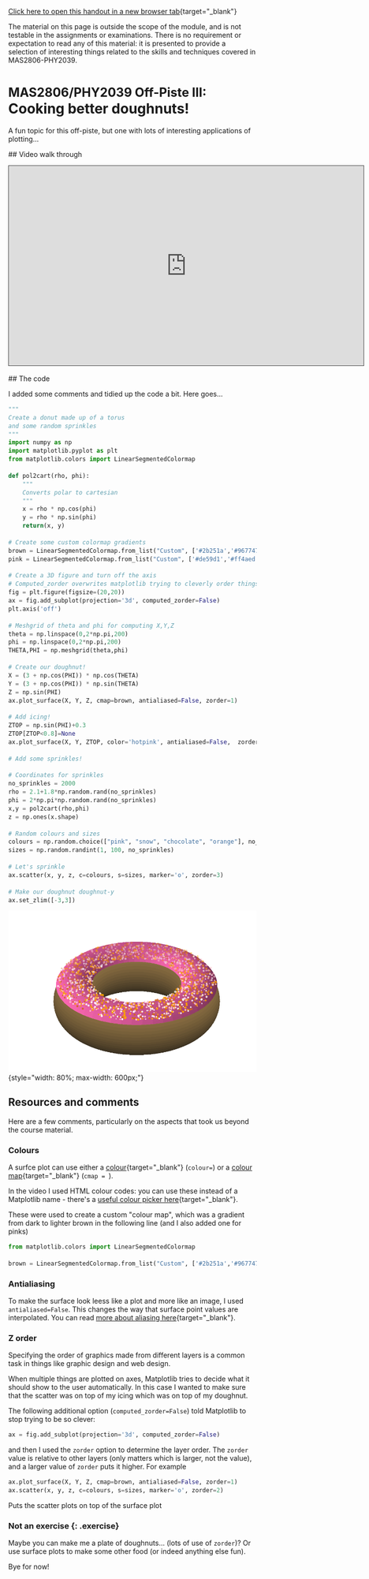 [Click here to open this handout in a new browser tab](#){target="_blank"}

<div class="interlude">
    <p>The material on this page is outside the scope of the module, and is not testable in the assignments or examinations. There is no requirement or expectation to read any of this material: it is presented to provide a selection of interesting things related to the skills and techniques covered in MAS2806-PHY2039.</p>
</div>

<h1><span style="font-size: 25px;">MAS2806/PHY2039 Off-Piste III:</span><br/>Cooking better doughnuts!</h1>

A fun topic for this off-piste, but one with lots of interesting applications of plotting...

## Video walk through

<iframe src="https://campus.recap.ncl.ac.uk/Panopto/Pages/Embed.aspx?id=9734c493-2d19-4832-af48-af420088c3cc&autoplay=false&offerviewer=true&showtitle=true&showbrand=false&captions=false&interactivity=all"  style="height: 405px; width: 720px; border: 1px solid #464646;" allowfullscreen allow="autoplay"></iframe>

## The code


I added some comments and tidied up the code a bit. Here goes...

```python
"""
Create a donut made up of a torus
and some random sprinkles
"""
import numpy as np
import matplotlib.pyplot as plt
from matplotlib.colors import LinearSegmentedColormap

def pol2cart(rho, phi):
    """
    Converts polar to cartesian
    """
    x = rho * np.cos(phi)
    y = rho * np.sin(phi)
    return(x, y)

# Create some custom colormap gradients
brown = LinearSegmentedColormap.from_list("Custom", ['#2b251a','#967747'], N=256)
pink = LinearSegmentedColormap.from_list("Custom", ['#de59d1','#ff4aed'], N=256)

# Create a 3D figure and turn off the axis
# Computed_zorder overwrites matplotlib trying to cleverly order things, allowing us to use zorder
fig = plt.figure(figsize=(20,20))
ax = fig.add_subplot(projection='3d', computed_zorder=False)
plt.axis('off')

# Meshgrid of theta and phi for computing X,Y,Z
theta = np.linspace(0,2*np.pi,200)
phi = np.linspace(0,2*np.pi,200)
THETA,PHI = np.meshgrid(theta,phi)

# Create our doughnut!
X = (3 + np.cos(PHI)) * np.cos(THETA)
Y = (3 + np.cos(PHI)) * np.sin(THETA)
Z = np.sin(PHI)
ax.plot_surface(X, Y, Z, cmap=brown, antialiased=False, zorder=1)

# Add icing!
ZTOP = np.sin(PHI)+0.3
ZTOP[ZTOP<0.8]=None 
ax.plot_surface(X, Y, ZTOP, color='hotpink', antialiased=False,  zorder=2)

# Add some sprinkles!

# Coordinates for sprinkles
no_sprinkles = 2000
rho = 2.1+1.8*np.random.rand(no_sprinkles)
phi = 2*np.pi*np.random.rand(no_sprinkles)
x,y = pol2cart(rho,phi)
z = np.ones(x.shape)

# Random colours and sizes
colours = np.random.choice(["pink", "snow", "chocolate", "orange"], no_sprinkles)
sizes = np.random.randint(1, 100, no_sprinkles)

# Let's sprinkle
ax.scatter(x, y, z, c=colours, s=sizes, marker='o', zorder=3)

# Make our doughnut doughnut-y
ax.set_zlim([-3,3])
```

![A doughnut created with Matplotlib](images/donuts/donut.png){style="width: 80%; max-width: 600px;"}


## Resources and comments

Here are a few comments, particularly on the aspects that took us beyond the course material.

### Colours

A surfce plot can use either a [colour](https://matplotlib.org/stable/gallery/color/named_colors.html){target="_blank"} (`colour=`) or a [colour map](https://matplotlib.org/stable/tutorials/colors/colormaps.html){target="_blank"} (`cmap = `).

In the video I used HTML colour codes: you can use these instead of a Matplotlib name - there's a [useful colour picker here](https://www.w3schools.com/colors/colors_picker.asp){target="_blank"}.

These were used to create a custom "colour map", which was a gradient from dark to lighter brown in the following line (and I also added one for pinks)

```python
from matplotlib.colors import LinearSegmentedColormap

brown = LinearSegmentedColormap.from_list("Custom", ['#2b251a','#967747'], N=256)
```

### Antialiasing 

To make the surface look leess like a plot and more like an image, I used `antialiased=False`. This changes the way that surface point values are interpolated. You can read [more about aliasing here](https://matplotlib.org/stable/gallery/images_contours_and_fields/image_antialiasing.html){target="_blank"}.


### Z order

Specifying the order of graphics made from different layers is a common task in things like graphic design and web design. 

When multiple things are plotted on axes, Matplotlib tries to decide what it should show to the user automatically. In this case I wanted to make sure that the scatter was on top of my icing which was on top of my doughnut. 

The following additional option (`computed_zorder=False`) told Matplotlib to stop trying to be so clever:

```python
ax = fig.add_subplot(projection='3d', computed_zorder=False)
```

and then I used the `zorder` option to determine the layer order.  The `zorder` value is relative to other layers (only matters which is larger, not the value), and a larger value of `zorder` puts it higher. For example

```python
ax.plot_surface(X, Y, Z, cmap=brown, antialiased=False, zorder=1)
ax.scatter(x, y, z, c=colours, s=sizes, marker='o', zorder=2)
```

Puts the scatter plots on top of the surface plot

<div class="exercise" markdown=true>

### Not an exercise {: .exercise}

Maybe you can make me a plate of doughnuts... (lots of use of `zorder`)? Or use surface plots to make some other food (or indeed anything else fun).

Bye for now!

</div>


